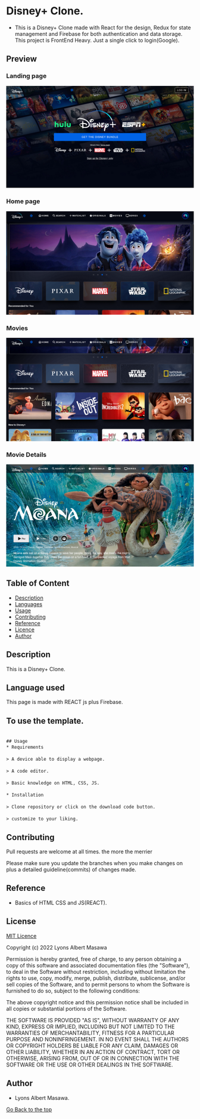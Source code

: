 # Disney+ Clone.
 - This is a Disney+ Clone made with React for the design, Redux for state management and Firebase for both authentication and data storage. This project is FrontEnd Heavy. Just a single click to login(Google).

## Preview
### Landing page
<img src="preview/landing.png">

### Home page
<img src="preview/home.png">

### Movies
<img src="preview/moves.png">

### Movie Details
<img src="preview/details.png">

## Table of Content

+ [Description](#Description)
+ [Languages](##Languagesused)
+ [Usage](##Tousethetemplate)
+ [Contributing](##Contributing)
+ [Reference](#reference)
+ [Licence](##Licence)
+ [Author](##Author)

## Description
This is a Disney+ Clone.

## Language used
This page is made with REACT js plus Firebase.

## To use the template.
``` 

## Usage
* Requirements

> A device able to display a webpage.

> A code editor.

> Basic knowledge on HTML, CSS, JS.

* Installation

> Clone repository or click on the download code button.

> customize to your liking.

```

## Contributing
Pull requests are welcome at all times. the more the merrier

Please make sure you update the branches when you make changes on plus a detailed guideline(commits) of changes made.

## Reference
* Basics of HTML CSS and JS(REACT).

## License
[MIT Licence](https://github.com/Lyonsmasawa/Pizza-Haven/blob/0e67c0e303b437261e278a6aba29b06ca59d7261/License.md)

Copyright (c) 2022 Lyons Albert Masawa

Permission is hereby granted, free of charge, to any person obtaining a copy
of this software and associated documentation files (the "Software"), to deal
in the Software without restriction, including without limitation the rights
to use, copy, modify, merge, publish, distribute, sublicense, and/or sell
copies of the Software, and to permit persons to whom the Software is
furnished to do so, subject to the following conditions:

The above copyright notice and this permission notice shall be included in all
copies or substantial portions of the Software.

THE SOFTWARE IS PROVIDED "AS IS", WITHOUT WARRANTY OF ANY KIND, EXPRESS OR
IMPLIED, INCLUDING BUT NOT LIMITED TO THE WARRANTIES OF MERCHANTABILITY,
FITNESS FOR A PARTICULAR PURPOSE AND NONINFRINGEMENT. IN NO EVENT SHALL THE
AUTHORS OR COPYRIGHT HOLDERS BE LIABLE FOR ANY CLAIM, DAMAGES OR OTHER
LIABILITY, WHETHER IN AN ACTION OF CONTRACT, TORT OR OTHERWISE, ARISING FROM,
OUT OF OR IN CONNECTION WITH THE SOFTWARE OR THE USE OR OTHER DEALINGS IN THE
SOFTWARE.


## Author
* Lyons Albert Masawa.

[Go Back to the top](#Disney+)